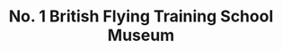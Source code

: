 ---
layout: repo
title: "No. 1 British Flying Training School Museum"
id: 17871
permalink: repos/17871/
---
